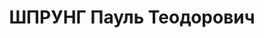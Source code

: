---
title: ШПРУНГ Пауль Теодорович
description: 1901 г.р., Германия, работал на Сталинградском тракторном заводе
---
